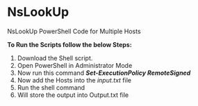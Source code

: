 # NsLookUp
NsLookUp PowerShell Code for Multiple Hosts

**To Run the Scripts follow the below Steps:**

1. Download the Shell script.
2. Open PowerShell in Administrator Mode
3. Now run this command **_Set-ExecutionPolicy RemoteSigned_**
4. Now add the Hosts into the _input.txt_ file
5. Run the shell command
6. Will store the output into Output.txt file
